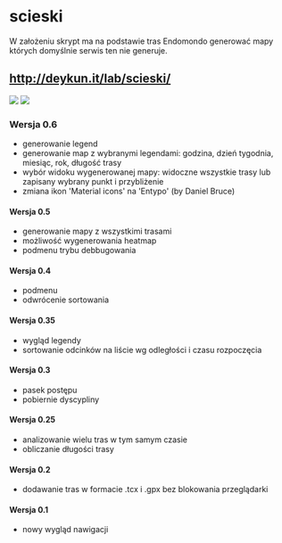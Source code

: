 # scieski

W założeniu skrypt ma na podstawie tras Endomondo generować mapy których domyślnie serwis ten nie generuje.

## http://deykun.it/lab/scieski/ 

![](http://deykun.it/lab/img/ladowanie-tras.gif)
![](http://deykun.it/lab/img/mapa.gif)


### Wersja 0.6
- generowanie legend
- generowanie map z wybranymi legendami: godzina, dzień tygodnia, miesiąc, rok, długość trasy
- wybór widoku wygenerowanej mapy: widoczne wszystkie trasy lub zapisany wybrany punkt i przybliżenie
- zmiana ikon 'Material icons' na 'Entypo' (by Daniel Bruce)

#### Wersja 0.5
- generowanie mapy z wszystkimi trasami
- możliwość wygenerowania heatmap
- podmenu trybu debbugowania

#### Wersja 0.4
- podmenu
- odwrócenie sortowania

#### Wersja 0.35
- wygląd legendy
- sortowanie odcinków na liście wg odległości i czasu rozpoczęcia

#### Wersja 0.3
- pasek postępu
- pobiernie dyscypliny

#### Wersja 0.25
- analizowanie wielu tras w tym samym czasie
- obliczanie długości trasy

#### Wersja 0.2
- dodawanie tras w formacie .tcx i .gpx bez blokowania przeglądarki

#### Wersja 0.1
- nowy wygląd nawigacji
